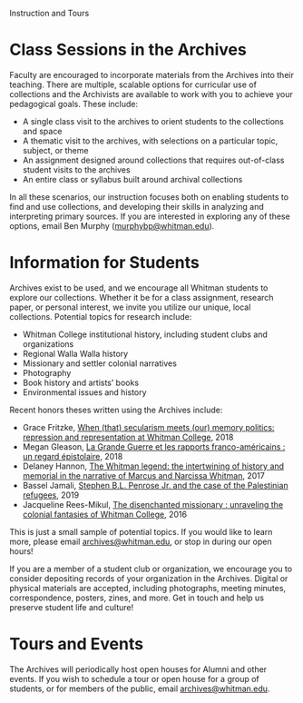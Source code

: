 Instruction and Tours

# Class Sessions in the Archives

Faculty are encouraged to incorporate materials from the Archives into
their teaching. There are multiple, scalable options for curricular use
of collections and the Archivists are available to work with you to
achieve your pedagogical goals. These include:

-   A single class visit to the archives to orient students to the
    collections and space
-   A thematic visit to the archives, with selections on a particular
    topic, subject, or theme
-   An assignment designed around collections that requires out-of-class
    student visits to the archives
-   An entire class or syllabus built around archival collections

In all these scenarios, our instruction focuses both on enabling
students to find and use collections, and developing their skills in
analyzing and interpreting primary sources. If you are interested in
exploring any of these options, email Ben Murphy
([murphybp@whitman.edu](mailto:murphybp@whitman.edu)).

# Information for Students

Archives exist to be used, and we encourage all Whitman students to
explore our collections. Whether it be for a class assignment, research
paper, or personal interest, we invite you utilize our unique, local
collections. Potential topics for research include:

-   Whitman College institutional history, including student clubs and
    organizations
-   Regional Walla Walla history
-   Missionary and settler colonial narratives
-   Photography
-   Book history and artists’ books
-   Environmental issues and history

Recent honors theses written using the Archives include:

-   Grace Fritzke, [When (that) secularism meets (our) memory politics: repression and representation at Whitman College](http://when%20%28that%29%20secularism%20meets%20%28our%29%20memory%20politics%20:%20repression%20and%20representation%20at%20Whitman%20College%20Grace%20Elise%20Fritzke,/), 2018
-   Megan Gleason, [La Grande Guerre et les rapports franco-américains : un regard épistolaire](https://sherlock.whitman.edu/permalink/f/19gob7d/CP71274492030001451), 2018
-   Delaney Hannon, [The Whitman legend: the intertwining of history and memorial in the narrative of Marcus and Narcissa Whitman](https://sherlock.whitman.edu/permalink/f/19gob7d/CP71258675540001451), 2017
-   Bassel Jamali, [Stephen B.L. Penrose Jr. and the case of the Palestinian refugees](https://sherlock.whitman.edu/permalink/f/19gob7d/CP71299543660001451), 2019
-   Jacqueline Rees-Mikul, [The disenchanted missionary : unraveling the colonial fantasies of Whitman College](https://sherlock.whitman.edu/permalink/f/19gob7d/CP71286178900001451), 2016

This is just a small sample of potential topics. If you would like to learn more, please email [archives@whitman.edu](mailto:archvies@whitman.edu), or stop in during our open hours!

If you are a member of a student club or organization, we encourage you to consider depositing records of your organization in the Archives.
Digital or physical materials are accepted, including photographs, meeting minutes, correspondence, posters, zines, and more. Get in touch and help us preserve student life and culture!

# Tours and Events

The Archives will periodically host open houses for Alumni and other events. If you wish to schedule a tour or open house for a group of students, or for members of the public, email
[archives@whitman.edu](mailto:archvies@whitman.edu).